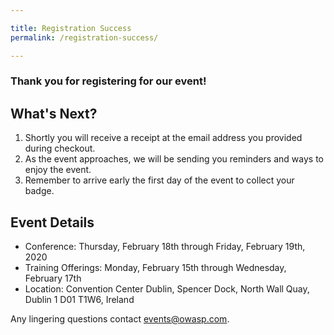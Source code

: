 ```yaml
---

title: Registration Success
permalink: /registration-success/

---
```


### Thank you for registering for our event!

## What's Next?
1. Shortly you will receive a receipt at the email address you provided during checkout.
2. As the event approaches, we will be sending you reminders and ways to enjoy the event.
3. Remember to arrive early the first day of the event to collect your badge.

## Event Details
- Conference: Thursday, February 18th through Friday, February 19th, 2020
- Training Offerings: Monday, February 15th through Wednesday, February 17th
- Location: Convention Center Dublin, Spencer Dock, North Wall Quay, Dublin 1 D01 T1W6, Ireland

Any lingering questions contact [events@owasp.com](mailto:events@owasp.com?subject=Global%20AppSec%20Dublin%20Registered).
